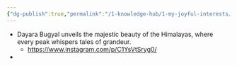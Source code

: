 ```yaml
---
{"dg-publish":true,"permalink":"/1-knowledge-hub/1-my-joyful-interests/travel/uttarakhand/","noteIcon":""}
---
```


- Dayara Bugyal unveils the majestic beauty of the Himalayas, where every peak whispers tales of grandeur.
	- https://www.instagram.com/p/C1YsVtSryg0/
- 